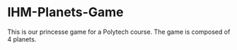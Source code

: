 # IHM-Planets-Game

This is our princesse game for a Polytech course. The game is composed of 4 planets. 
